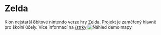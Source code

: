 # Zelda
Klon nejstarší 8bitové nintendo verze hry Zelda. Projekt je zaměřený hlavně pro školní účely. Více informací na [/strky](https://github.com/strky)
![Náhled demo mapy](https://cloud.githubusercontent.com/assets/1360260/26745711/24ffd9a8-47ec-11e7-8af1-a740d63932f8.png)
